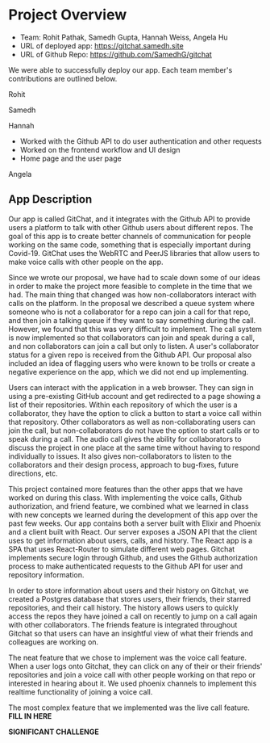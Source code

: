 # Project Overview

 - Team: Rohit Pathak, Samedh Gupta, Hannah Weiss, Angela Hu
 - URL of deployed app: https://gitchat.samedh.site
 - URL of Github Repo: https://github.com/SamedhG/gitchat

We were able to successfully deploy our app. 
Each team member's contributions are outlined below.

Rohit


Samedh


Hannah
- Worked with the Github API to do user authentication and other requests
- Worked on the frontend workflow and UI design
- Home page and the user page

Angela


## App Description

Our app is called GitChat, and it integrates with the Github API to
provide users a platform to talk with other Github users about
different repos. The goal of this app is to create better channels
of communication for people working on the same code, something that
is especially important during Covid-19. GitChat uses the WebRTC 
and PeerJS libraries that allow users to make voice calls with other 
people on the app. 

Since we wrote our proposal, we have had to scale down some of our
ideas in order to make the project more feasible to complete in the
time that we had. The main thing that changed was how
non-collaborators interact with calls on the platform. In the
proposal we described a queue system where someone who is not a
collaborator for a repo can join a call for that repo, and then join a
talking queue if they want to say something during the call. However,
we found that this was very difficult to implement. The call system is
now implemented so that collaborators can join and speak during a
call, and non collaborators can join a call but only to listen. A
user's collaborator status for a given repo is received from the
Github API. Our proposal also included an idea of flagging users who
were known to be trolls or create a negative experience on the app, 
which we did not end up implementing.

Users can interact with the application in a web browser. They can 
sign in using a pre-existing GitHub account and get redirected to a 
page showing a list of their repositories. Within each repository of 
which the user is a collaborator, they have the option to click a 
button to start a voice call within that repository. Other collaborators 
as well as non-collaborating users can join the call, but 
non-collaborators do not have the option to start calls or to speak 
during a call. The audio call gives the ability for collaborators to 
discuss the project in one place at the same time without having to 
respond individually to issues. It also gives non-collaborators to 
listen to the collaborators and their design process, approach to 
bug-fixes, future directions, etc.

This project contained more features than the other apps that we have
worked on during this class. With implementing the voice calls, Github
authorization, and friend feature, we combined what we learned in
class with new concepts we learned during the development of this app
over the past few weeks. Our app contains both a server built with
Elixir and Phoenix and a client built with React. Our server exposes
a JSON API that the client uses to get information about users, calls,
and history. The React app is a SPA that uses React-Router to simulate
different web pages. Gitchat implements secure login through Github,
and uses the Github authorization process to make authenticated
requests to the Github API for user and repository information.  

In order to store information about users and their history on
Gitchat, we created a Postgres database that stores users, their
friends, their starred repositories, and their call history. The
history allows users to quickly access the repos they have joined a
call on recently to jump on a call again with other collaborators. The
friends feature is integrated throughout Gitchat so that users can
have an insightful view of what their friends and colleagues are
working on. 

The neat feature that we chose to implement was the voice call
feature. When a user logs onto Gitchat, they can click on any of their
or their friends' repositories and join a voice call with other people
working on that repo or interested in hearing about it. We used
phoenix channels to implement this realtime functionality of joining a
voice call. 

The most complex feature that we implemented was the live call
feature. **FILL IN HERE**

**SIGNIFICANT CHALLENGE** 




